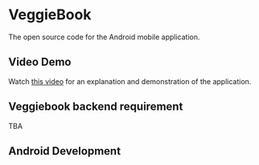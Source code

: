 # VeggieBook
The open source code for the Android mobile application.

## Video Demo
Watch [this video](https://www.youtube.com/watch?v=BBmlMQ2QuEw) for an explanation and demonstration of the application.

## Veggiebook backend requirement
TBA

## Android Development

